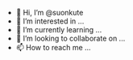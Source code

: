 - 👋 Hi, I’m @suonkute
- 👀 I’m interested in ...
- 🌱 I’m currently learning ...
- 💞️ I’m looking to collaborate on ...
- 📫 How to reach me ...

<!---
suonkute/suonkute is a ✨ special ✨ repository because its `README.md` (this file) appears on your GitHub profile.
You can click the Preview link to take a look at your changes.
--->
